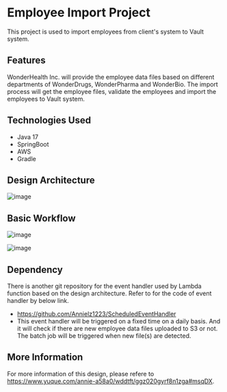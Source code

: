 # Employee Import Project

This project is used to import employees from client's system to Vault system.

## Features

WonderHealth Inc. will provide the employee data files based on different departments of WonderDrugs, WonderPharma and WonderBio. 
The import process will get the employee files, validate the employees and import the employees to Vault system.

## Technologies Used

- Java 17
- SpringBoot
- AWS
- Gradle

## Design Architecture

![image](https://github.com/user-attachments/assets/04ce4e8d-0b79-4d28-9a79-4d2c944736e7)

## Basic Workflow

![image](https://github.com/user-attachments/assets/da47d102-4acf-4761-9226-ad377131455a)

![image](https://github.com/user-attachments/assets/8e1f7735-712a-4517-aa83-a371455fdaf5)


## Dependency

There is another git repository for the event handler used by Lambda function based on the design architecture. Refer to for the code of event handler by below link.
- https://github.com/Annielz1223/ScheduledEventHandler
- This event handler will be triggered on a fixed time on a daily basis. And it will check if there are new employee data files uploaded to S3 or not. The batch job will be triggered when new file(s) are detected.

## More Information

For more information of this design, please refere to https://www.yuque.com/annie-a58a0/wddtft/ggz020gyrf8n1zga#msqDX.
